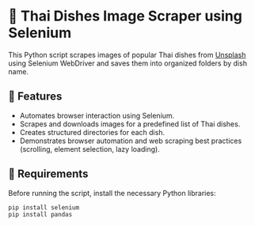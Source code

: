 
# 🍜 Thai Dishes Image Scraper using Selenium

This Python script scrapes images of popular Thai dishes from [Unsplash](https://unsplash.com/) using Selenium WebDriver and saves them into organized folders by dish name.

## 📌 Features

- Automates browser interaction using Selenium.
- Scrapes and downloads images for a predefined list of Thai dishes.
- Creates structured directories for each dish.
- Demonstrates browser automation and web scraping best practices (scrolling, element selection, lazy loading).

## 🧰 Requirements

Before running the script, install the necessary Python libraries:

```bash
pip install selenium
pip install pandas
